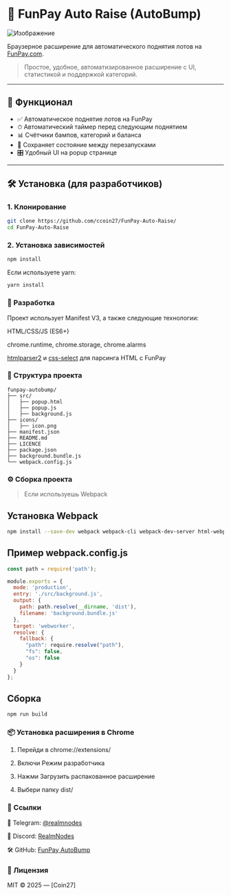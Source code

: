 # 🚀 FunPay Auto Raise (AutoBump)
![Изображение](https://cdn.discordapp.com/attachments/1371952734827315271/1386099366003212308/image.png?ex=68587921&is=685727a1&hm=931faaf9b515545eefd8880859af23f46a8d30c1bfb52c09515cce58d265431f&)

Браузерное расширение для автоматического поднятия лотов на [FunPay.com](https://funpay.com).

> Простое, удобное, автоматизированное расширение с UI, статистикой и поддержкой категорий.

---

## 🧩 Функционал

- ✅ Автоматическое поднятие лотов на FunPay
- ⏱ Автоматический таймер перед следующим поднятием
- 📊 Счётчики бампов, категорий и баланса
- 💾 Сохраняет состояние между перезапусками
- 🎛 Удобный UI на popup странице

---

## 🛠️ Установка (для разработчиков)

### 1. Клонирование

```bash
git clone https://github.com/ccoin27/FunPay-Auto-Raise/
cd FunPay-Auto-Raise
```

### 2. Установка зависимостей
```bash
npm install
```
Если используете yarn:
```bash
yarn install
```

### 🧪 Разработка
Проект использует Manifest V3, а также следующие технологии:

HTML/CSS/JS (ES6+)

chrome.runtime, chrome.storage, chrome.alarms

[htmlparser2](https://www.npmjs.com/package/htmlparser2) и [css-select](https://www.npmjs.com/package/css-select) для парсинга HTML с FunPay

### 📁 Структура проекта
```
funpay-autobump/
├── src/
│   ├── popup.html
│   ├── popup.js
│   ├── background.js
├── icons/
│   ├── icon.png
├── manifest.json
├── README.md
├── LICENCE
├── package.json
├── background.bundle.js
└── webpack.config.js
```

### ⚙️ Сборка проекта
> Если используешь Webpack
## Установка Webpack
```bash
npm install --save-dev webpack webpack-cli webpack-dev-server html-webpack-plugin css-loader style-loader
```
## Пример webpack.config.js
```js
const path = require('path');

module.exports = {
  mode: 'production',
  entry: './src/background.js', 
  output: {
    path: path.resolve(__dirname, 'dist'),
    filename: 'background.bundle.js'
  },
  target: 'webworker', 
  resolve: {
    fallback: {
      "path": require.resolve("path"),
      "fs": false,
      "os": false
    }
  }
};
```
## Сборка
```bash
npm run build
```
### 📦 Установка расширения в Chrome
1. Перейди в chrome://extensions/

2. Включи Режим разработчика

3. Нажми Загрузить распакованное расширение

4. Выбери папку dist/
### 🔗 Ссылки
📢 Telegram: [@realmnodes](https://t.me/realmnodes)

💬 Discord: [RealmNodes](https://discord.gg/f9aKHX8qHB)

🛠 GitHub: [FunPay AutoBump](https://github.com/ccoin27/FunPay-Auto-Raise)
### 📃 Лицензия
MIT © 2025 — [Coin27]
